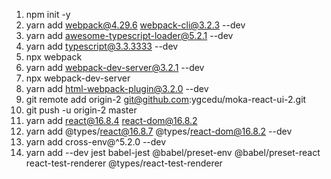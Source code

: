1. npm init -y
2. yarn add webpack@4.29.6 webpack-cli@3.2.3 --dev
3. yarn add awesome-typescript-loader@5.2.1 --dev
4. yarn add typescript@3.3.3333 --dev
5. npx webpack
6. yarn add webpack-dev-server@3.2.1 --dev
7. npx webpack-dev-server
8. yarn add html-webpack-plugin@3.2.0 --dev
9. git remote add origin-2 git@github.com:ygcedu/moka-react-ui-2.git
10. git push -u origin-2 master
11. yarn add react@16.8.4 react-dom@16.8.2
12. yarn add @types/react@16.8.7 @types/react-dom@16.8.2 --dev
13. yarn add cross-env@^5.2.0 --dev
14. yarn add --dev jest babel-jest @babel/preset-env @babel/preset-react react-test-renderer @types/react-test-renderer
